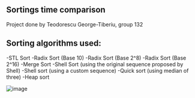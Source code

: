 ## Sortings time comparison
Project done by Teodorescu George-Tiberiu, group 132

## Sorting algorithms used:
-STL Sort
-Radix Sort (Base 10)
-Radix Sort (Base 2^8)
-Radix Sort (Base 2^16)
-Merge Sort
-Shell Sort (using the original sequence proposed by Shell)
-Shell sort (using a custom sequence)
-Quick sort (using median of three)
-Heap sort



![image](https://github.com/TgeorgeT/SortingsComparison/blob/main/Number%20of%20values_%2010%5E4-2_10%5E6%2C%20Max%20Value%20%3D%2010%5E7%2C%20Step%20%3D%2010%5E4%20(1).png)
